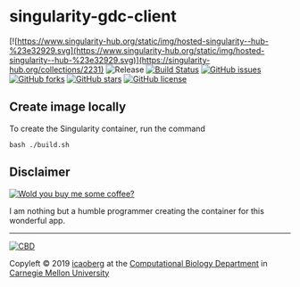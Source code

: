 # singularity-gdc-client
[![https://www.singularity-hub.org/static/img/hosted-singularity--hub-%23e32929.svg](https://www.singularity-hub.org/static/img/hosted-singularity--hub-%23e32929.svg)](https://singularity-hub.org/collections/2231)
![Release](https://img.shields.io/badge/release-prealpha-red.svg)
[![Build Status](https://travis-ci.org/icaoberg/singularity-gdc-client.svg?branch=master)](https://travis-ci.org/icaoberg/singularity-gdc-client)
[![GitHub issues](https://img.shields.io/github/issues/icaoberg/singularity-gdc-client.svg)](https://github.com/icaoberg/singularity-gdc-client/issues)
[![GitHub forks](https://img.shields.io/github/forks/icaoberg/singularity-gdc-client.svg)](https://github.com/icaoberg/singularity-gdc-client/network)
[![GitHub stars](https://img.shields.io/github/stars/icaoberg/singularity-gdc-client.svg)](https://github.com/icaoberg/singularity-gdc-client/stargazers)
[![GitHub license](https://img.shields.io/badge/license-GPLv3-blue.svg)](https://www.gnu.org/licenses/quick-guide-gplv3.en.html)

## Create image locally
To create the Singularity container, run the command

```
bash ./build.sh
```

## Disclaimer

[![Wold you buy me some coffee?](https://www.buymeacoffee.com/assets/img/custom_images/orange_img.png)](https://www.buymeacoffee.com/icaoberg)

I am nothing but a humble programmer creating the container for this wonderful app.

---
[![CBD](http://www.cbd.cmu.edu/wp-content/uploads/2017/07/wordpress-default.png)](http://www.cbd.cmu.edu)

Copyleft © 2019 [icaoberg](http://www.andrew.cmu.edu/~icaoberg) at the [Computational Biology Department](http://www.cbd.cmu.edu) in [Carnegie Mellon University](http://www.cmu.edu)
